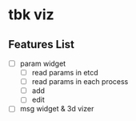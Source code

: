 # tbk viz

## Features List
* [ ] param widget
    * [ ] read params in etcd
    * [ ] read params in each process
    * [ ] add
    * [ ] edit
* [ ] msg widget & 3d vizer
